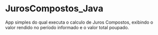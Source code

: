 # JurosCompostos_Java
App simples do qual executa o calculo de Juros Compostos, exibindo o valor rendido no período informado e o valor total poupado.
